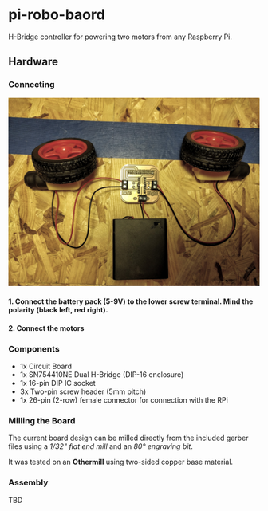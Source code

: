 # pi-robo-baord

H-Bridge controller for powering two motors from any Raspberry Pi.


## Hardware

### Connecting

![](doc/connecting.jpg)

#### 1. Connect the battery pack (5-9V) to the lower screw terminal. Mind the polarity (black left, red right).

#### 2. Connect the motors


### Components

- 1x Circuit Board
- 1x SN754410NE Dual H-Bridge (DIP-16 enclosure)
- 1x 16-pin DIP IC socket
- 3x Two-pin screw header (5mm pitch)
- 1x 26-pin (2-row) female connector for connection with the RPi


### Milling the Board

The current board design can be milled directly from the included gerber files using a *1/32" flat end mill* and an *80° engraving bit*.

It was tested on an **Othermill** using two-sided copper base material.


### Assembly

TBD
